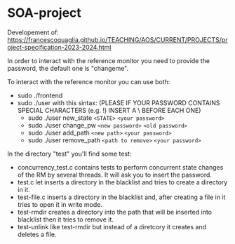 # SOA-project
Developement of: https://francescoquaglia.github.io/TEACHING/AOS/CURRENT/PROJECTS/project-specification-2023-2024.html

In order to interact with the reference monitor you need to provide the password, the default one is "changeme".

To interact with the reference monitor you can use both:
- sudo ./frontend 
- sudo ./user with this sintax: (PLEASE IF YOUR PASSWORD CONTAINS SPECIAL CHARACTERS (e.g. !) INSERT A \ BEFORE EACH ONE)
	- sudo ./user new_state `<STATE>` `<your password>`
	- sudo ./user change_pw `<new password>` `<old password>`
	- sudo ./user add_path `<new path>` `<your password>`
	- sudo ./user remove_path `<path to remove>` `<your password>`

In the directory "test" you'll find some test:
- concurrency_test.c contains tests to perform concurrent state changes of the RM by several threads. It will ask you to insert the password.
- test.c let inserts a directory in the blacklist and tries to create a directory in it.
- test-file.c inserts a directory in the blacklist and, after creating a file in it tries to open it in write mode.
- test-rmdir creates a directory into the path that will be inserted into blacklist then it tries to remove it.
- test-unlink like test-rmdir but instead of a diretcory it creates and deletes a file.


	

